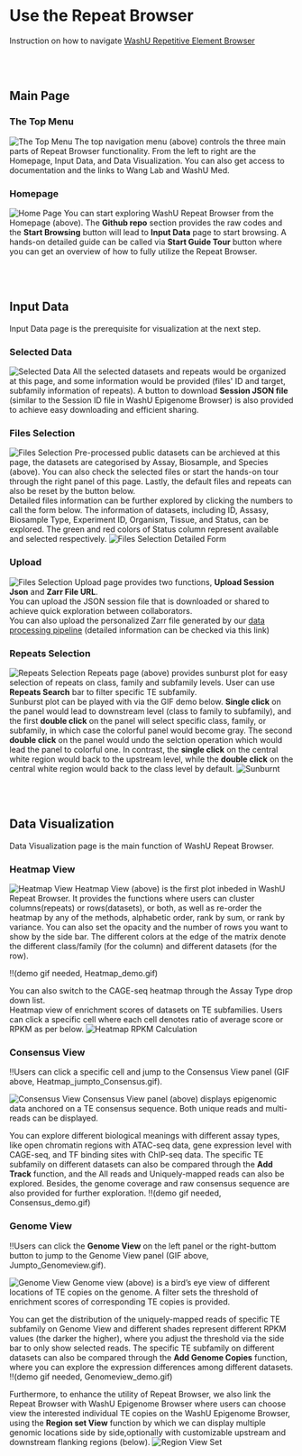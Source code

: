 # Use the Repeat Browser

Instruction on how to navigate [WashU Repetitive Element Browser](https://repeatbrowser.org/)

<br />
<br /> 

## Main Page
### The Top Menu
![The Top Menu](https://wangftp.wustl.edu/~scheng/repeat_browser/documentation/top%20menu.png)
The top navigation menu (above) controls the three main parts of Repeat Browser functionality. From the left to right are the Homepage, Input Data, and Data Visualization. You can also get access to documentation and the links to Wang Lab and WashU Med.

### Homepage
![Home Page](https://wangftp.wustl.edu/~scheng/repeat_browser/documentation/home_page_main.png)
You can start exploring WashU Repeat Browser from the Homepage (above). The **Github repo** section provides the raw codes and the **Start Browsing** button will lead to **Input Data** page to start browsing. A hands-on detailed guide can be called via **Start Guide Tour** button where you can get an overview of how to fully utilize the Repeat Browser. 

<br />
<br /> 

## Input Data
Input Data page is the prerequisite for visualization at the next step.

### Selected Data
![Selected Data](https://wangftp.wustl.edu/~scheng/repeat_browser/documentation/InputData_selected_data.png)
All the selected datasets and repeats would be organized at this page, and some information would be provided (files' ID and target, subfamily information of repeats). A button to download **Session JSON file** (similar to the Session ID file in WashU Epigenome Browser) is also provided to achieve easy downloading and efficient sharing.

### Files Selection
![Files Selection](https://wangftp.wustl.edu/~scheng/repeat_browser/documentation/InputData_files_selection.png)
Pre-processed public datasets can be archieved at this page, the datasets are categorised by Assay, Biosample, and Species (above). You can also check the selected files or start the hands-on tour through the right panel of this page. Lastly, the default files and repeats can also be reset by the button below.<br/>
Detailed files information can be further explored by clicking the numbers to call the form below. The information of datasets, including ID, Assasy, Biosample Type, Experiment ID, Organism, Tissue, and Status, can be explored. The green and red colors of Status column represent available and selected respectively.
![Files Selection Detailed Form](https://wangftp.wustl.edu/~scheng/repeat_browser/documentation/InputData_files_selection_detailed.png)

### Upload
![Files Selection](https://wangftp.wustl.edu/~scheng/repeat_browser/documentation/InputData_Upload.png)
Upload page provides two functions, **Upload Session Json** and **Zarr File URL**.<br/>
You can upload the JSON session file that is downloaded or shared to achieve quick exploration between collaborators.<br/>
You can also upload the personalized Zarr file generated by our [data processing pipeline](https://github.com/jamesc99/WashU_RepeatBrowser) (detailed information can be checked via this link)

### Repeats Selection
![Repeats Selection](https://wangftp.wustl.edu/~scheng/repeat_browser/documentation/InputData_repeat_selection.png)
Repeats page (above) provides sunburst plot for easy selection of repeats on class, family and subfamily levels. User can use **Repeats Search** bar to filter specific TE subfamily.<br/>
Sunburst plot can be played with via the GIF demo below. **Single click** on the panel would lead to downstream level (class to family to subfamily), and the first **double click** on the panel will select specific class, family, or subfamily, in which case the colorful panel would become gray. The second **double click** on the panel would undo the selction operation which would lead the panel to colorful one. In contrast, the **single click** on the central white region would back to the upstream level, while the **double click** on the central white region would back to the class level by default.
![Sunburnt](https://github.com/jamesc99/WashU_RepeatBrowser/blob/main/Documentation/repeats%20selection%20sunburnt.gif)

<br />
<br /> 

## Data Visualization
Data Visualization page is the main function of WashU Repeat Browser.

### Heatmap View
![Heatmap View](https://wangftp.wustl.edu/~scheng/repeat_browser/documentation/DataVisual_Heatmap.png)
Heatmap View (above) is the first plot inbeded in WashU Repeat Browser. It provides the functions where users can cluster columns(repeats) or rows(datasets), or both, as well as re-order the heatmap by any of the methods, alphabetic order, rank by sum, or rank by variance. You can also set the opacity and the number of rows you want to show by the side bar. The different colors at the edge of the matrix denote the different class/family (for the column) and different datasets (for the row).<br/>

:bangbang:(demo gif needed, Heatmap_demo.gif)

You can also switch to the CAGE-seq heatmap through the Assay Type drop down list.<br/>
Heatmap view of enrichment scores of datasets on TE subfamilies. Users can click a specific cell where each cell denotes ratio of average score or RPKM as per below. 
![Heatmap RPKM Calculation](https://wangftp.wustl.edu/~scheng/repeat_browser/documentation/Heatmap_RPKM.png)


### Consensus View
:bangbang:Users can click a specific cell and jump to the Consensus View panel (GIF above, Heatmap_jumpto_Consensus.gif).

![Consensus View](https://wangftp.wustl.edu/~scheng/repeat_browser/documentation/DataVisual_ConsensusVIew.png)
Consensus View panel (above) displays epigenomic data anchored on a TE consensus sequence. Both unique reads and multi-reads can be displayed.<br/>

You can explore different biological meanings with different assay types, like open chromatin regions with ATAC-seq data, gene expression level with CAGE-seq, and TF binding sites with ChIP-seq data. The specific TE subfamily on different datasets can also be compared through the **Add Track** function, and the All reads and Uniquely-mapped reads can also be explored. Besides, the genome coverage and raw consensus sequence are also provided for further exploration.
:bangbang:(demo gif needed, Consensus_demo.gif)

### Genome View
:bangbang:Users can click the **Genome View** on the left panel or the right-buttom button to jump to the Genome View panel (GIF above, Jumpto_Genomeview.gif).

![Genome View](https://wangftp.wustl.edu/~scheng/repeat_browser/documentation/DataVisual_GenomeView.png)
Genome view (above) is a bird’s eye view of different locations of TE copies on the genome. A filter sets the threshold of enrichment scores of corresponding TE copies is provided.

You can get the distribution of the uniquely-mapped reads of specific TE subfamily on Genome View and different shades represent different RPKM values (the darker the higher), where you adjust the threshold via the side bar to only show selected reads. The specific TE subfamily on different datasets can also be compared through the **Add Genome Copies** function, where you can explore the expression differences among different datasets. 
:bangbang:(demo gif needed, Genomeview_demo.gif)

Furthermore, to enhance the utility of Repeat Browser, we also link the Repeat Browser with WashU Epigenome Browser where users can choose view the interested individual TE copies on the WashU Epigenome Browser, using the **Region set View** function by which we can display multiple genomic locations side by side,optionally with customizable upstream and  downstream flanking regions (below).
![Region View Set](https://wangftp.wustl.edu/~scheng/repeat_browser/documentation/HeLa-S3_STAT1_MER41B_region_view_set.png)





